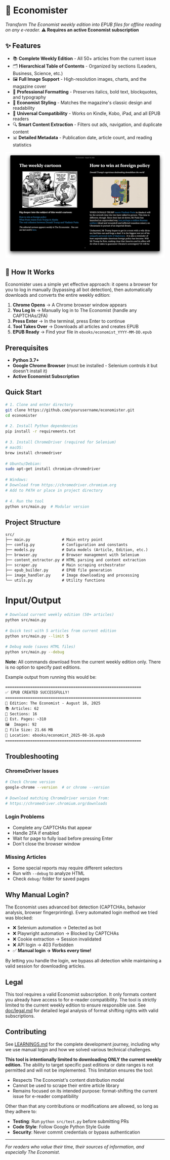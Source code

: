 # 📰 Economister

*Transform The Economist weekly edition into EPUB files for offline reading on any e-reader.* **⚠️ Requires an active Economist subscription**

## ✨ Features

- 📚 **Complete Weekly Edition** - All 50+ articles from the current issue
- 🗂️ **Hierarchical Table of Contents** - Organized by sections (Leaders, Business, Science, etc.)
- 🖼️ **Full Image Support** - High-resolution images, charts, and the magazine cover
- 📖 **Professional Formatting** - Preserves italics, bold text, blockquotes, and typography
- 🎨 **Economist Styling** - Matches the magazine's classic design and readability
- 📱 **Universal Compatibility** - Works on Kindle, Kobo, iPad, and all EPUB readers
- 🔍 **Smart Content Extraction** - Filters out ads, navigation, and duplicate content
- 📊 **Detailed Metadata** - Publication date, article count, and reading statistics

![EPUB Preview](doc/epub.png)

## 🚀 How It Works

Economister uses a simple yet effective approach: it opens a browser for you to log in manually (bypassing all bot detection), then automatically downloads and converts the entire weekly edition:

1. **Chrome Opens** → A Chrome browser window appears
2. **You Log In** → Manually log in to The Economist (handle any CAPTCHAs/2FA)
3. **Press Enter** → In the terminal, press Enter to continue
4. **Tool Takes Over** → Downloads all articles and creates EPUB
5. **EPUB Ready** → Find your file in `ebooks/economist_YYYY-MM-DD.epub`

## Prerequisites

- **Python 3.7+**
- **Google Chrome Browser** (must be installed - Selenium controls it but doesn't install it)
- **Active Economist Subscription**

## Quick Start

```bash
# 1. Clone and enter directory
git clone https://github.com/yourusername/economister.git
cd economister

# 2. Install Python dependencies
pip install -r requirements.txt

# 3. Install ChromeDriver (required for Selenium)
# macOS:
brew install chromedriver

# Ubuntu/Debian:
sudo apt-get install chromium-chromedriver

# Windows:
# Download from https://chromedriver.chromium.org
# Add to PATH or place in project directory

# 4. Run the tool
python src/main.py  # Modular version
```

## Project Structure

```
src/
├── main.py              # Main entry point
├── config.py            # Configuration and constants
├── models.py            # Data models (Article, Edition, etc.)
├── browser.py           # Browser management with Selenium
├── content_extractor.py # HTML parsing and content extraction
├── scraper.py           # Main scraping orchestrator
├── epub_builder.py      # EPUB file generation
├── image_handler.py     # Image downloading and processing
└── utils.py             # Utility functions
```

# Input/Output

```bash
# Download current weekly edition (50+ articles)
python src/main.py

# Quick test with 5 articles from current edition
python src/main.py --limit 5

# Debug mode (saves HTML files)
python src/main.py --debug
```

**Note**: All commands download from the current weekly edition only. There is no option to specify past editions.

Example output from running this would be:

```txt
============================================================
✅ EPUB CREATED SUCCESSFULLY!
============================================================
📖 Edition: The Economist - August 16, 2025
📚 Articles: 62
📑 Sections: 16
📄 Est. Pages: ~310
🖼️  Images: 92
💾 File Size: 21.66 MB
📁 Location: ebooks/economist_2025-08-16.epub
============================================================
```


## Troubleshooting

### ChromeDriver Issues
```bash
# Check Chrome version
google-chrome --version  # or chrome --version

# Download matching ChromeDriver version from:
# https://chromedriver.chromium.org/downloads
```

### Login Problems
- Complete any CAPTCHAs that appear
- Handle 2FA if enabled
- Wait for page to fully load before pressing Enter
- Don't close the browser window

### Missing Articles
- Some special reports may require different selectors
- Run with `--debug` to analyze HTML
- Check `debug/` folder for saved pages

## Why Manual Login?

The Economist uses advanced bot detection (CAPTCHAs, behavior analysis, browser fingerprinting). Every automated login method we tried was blocked:
- ❌ Selenium automation → Detected as bot
- ❌ Playwright automation → Blocked by CAPTCHAs  
- ❌ Cookie extraction → Session invalidated
- ❌ API login → 403 Forbidden
- ✅ **Manual login → Works every time!**

By letting you handle the login, we bypass all detection while maintaining a valid session for downloading articles.

## Legal

This tool requires a valid Economist subscription. It only formats content you already have access to for e-reader compatibility. The tool is strictly limited to the current weekly edition to ensure responsible use. See [doc/legal.md](doc/legal.md) for detailed legal analysis of format shifting rights with valid subscriptions.

## Contributing

See [LEARNINGS.md](LEARNINGS.md) for the complete development journey, including why we use manual login and how we solved various technical challenges.

**This tool is intentionally limited to downloading ONLY the current weekly edition.** The ability to target specific past editions or date ranges is not permitted and will not be implemented. This limitation ensures the tool:
- Respects The Economist's content distribution model
- Cannot be used to scrape their entire article library
- Remains focused on its intended purpose: format-shifting the current issue for e-reader compatibility

Other than that any contributions or modifications are allowed, so long as they adhere to:

- **Testing**: Run `python src/test.py` before submitting PRs
- **Code Style**: Follow Google Python Style Guide
- **Security**: Never commit credentials or bypass authentication


---

*For readers who value their time, their sources of information, and especially The Economist.*
